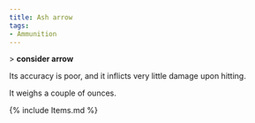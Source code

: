 ```yaml
---
title: Ash arrow
tags:
- Ammunition
---
```


\> **consider arrow**

Its accuracy is poor, and it inflicts very little damage upon hitting.

It weighs a couple of ounces.

{% include Items.md %}
